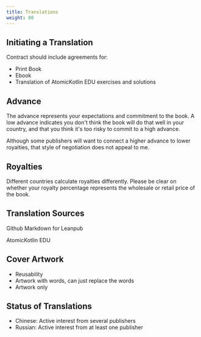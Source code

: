 ```yaml
---
title: Translations
weight: 80
---
```


## Initiating a Translation

Contract should include agreements for:
- Print Book
- Ebook
- Translation of AtomicKotlin EDU exercises and solutions


## Advance

The advance represents your expectations and commitment to the book. A low
advance indicates you don't think the book will do that well in your country,
and that you think it's too risky to commit to a high advance.

Although some publishers will want to connect a higher advance to lower
royalties, that style of negotiation does not appeal to me.

## Royalties

Different countries calculate royalties differently. Please be clear on whether
your royalty percentage represents the wholesale or retail price of the book.

## Translation Sources

Github Markdown for Leanpub

AtomicKotlin EDU

## Cover Artwork

- Reusability
- Artwork with words, can just replace the words
- Artwork only


## Status of Translations

- Chinese: Active interest from several publishers
- Russian: Active interest from at least one publisher

